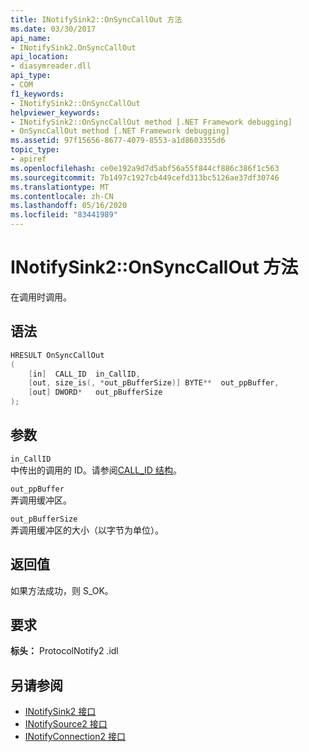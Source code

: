 ```yaml
---
title: INotifySink2::OnSyncCallOut 方法
ms.date: 03/30/2017
api_name:
- INotifySink2.OnSyncCallOut
api_location:
- diasymreader.dll
api_type:
- COM
f1_keywords:
- INotifySink2::OnSyncCallOut
helpviewer_keywords:
- INotifySink2::OnSyncCallOut method [.NET Framework debugging]
- OnSyncCallOut method [.NET Framework debugging]
ms.assetid: 97f15656-8677-4079-8553-a1d8603355d6
topic_type:
- apiref
ms.openlocfilehash: ce0e192a9d7d5abf56a55f844cf886c386f1c563
ms.sourcegitcommit: 7b1497c1927cb449cefd313bc5126ae37df30746
ms.translationtype: MT
ms.contentlocale: zh-CN
ms.lasthandoff: 05/16/2020
ms.locfileid: "83441989"
---
```

# <a name="inotifysink2onsynccallout-method"></a>INotifySink2::OnSyncCallOut 方法
在调用时调用。  
  
## <a name="syntax"></a>语法  
  
```cpp  
HRESULT OnSyncCallOut  
(  
    [in]  CALL_ID  in_CallID,  
    [out, size_is(, *out_pBufferSize)] BYTE**  out_ppBuffer,  
    [out] DWORD*   out_pBufferSize  
);  
```  
  
## <a name="parameters"></a>参数  
 `in_CallID`  
 中传出的调用的 ID。请参阅[CALL_ID 结构](call-id-structure.md)。  
  
 `out_ppBuffer`  
 弄调用缓冲区。  
  
 `out_pBufferSize`  
 弄调用缓冲区的大小（以字节为单位）。  
  
## <a name="return-value"></a>返回值  
 如果方法成功，则 S_OK。  
  
## <a name="requirements"></a>要求  
 **标头：** ProtocolNotify2 .idl  
  
## <a name="see-also"></a>另请参阅

- [INotifySink2 接口](inotifysink2-interface.md)
- [INotifySource2 接口](inotifysource2-interface.md)
- [INotifyConnection2 接口](inotifyconnection2-interface.md)
